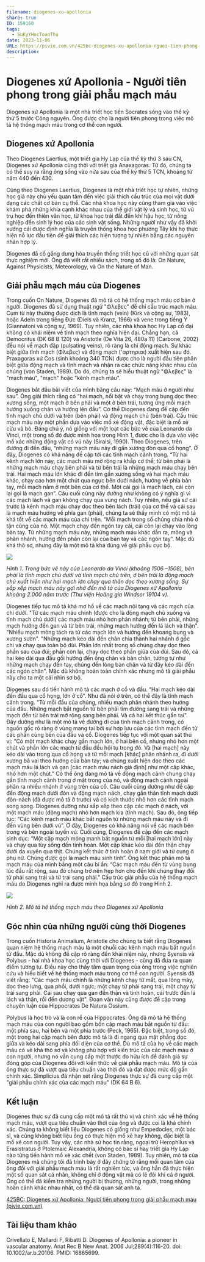 ```yaml
---
filename: diogenes-xu-apollonia
share: true
ID: 159160
tags:
  - SuKyYHocToanThu
date: 2023-11-06
URL: https://pivie.com.vn/425bc-diogenes-xu-apollonia-nguoi-tien-phong-trong-giai-phau-mach-mau.htm
description: 
---
```


# Diogenes xứ Apollonia - Người tiên phong trong giải phẫu mạch máu

Diogenes xứ Apollonia là một nhà triết học tiền Socrates sống vào thế kỷ thứ 5 trước Công nguyên. Ông được cho là người tiên phong trong việc mô tả hệ thống mạch máu trong cơ thể con người.

## Diogenes xứ Apollonia
Theo Diogenes Laertius, một triết gia Hy Lạp của thế kỷ thứ 3 sau CN, Diogenes xứ Apollonia cùng thời với triết gia Anaxagoras. Từ đó, chúng ta có thể suy ra rằng ông sống vào nửa sau của thế kỷ thứ 5 TCN, khoảng từ năm 440 đến 430.

Cũng theo Diogenes Laertius, Diogenes là một nhà triết học tự nhiên, những học giả này chủ yếu quan tâm đến việc giải thích cấu trúc của mọi vật dưới dạng các chất cơ bản cụ thể. Các nhà khoa học này cũng tham gia vào việc khám phá những khía cạnh khác nhau của thế giới vật lý và sinh học, từ vũ trụ học đến thiên văn học, từ khoa học trái đất đến khí hậu học, từ nông nghiệp đến sinh lý học của các sinh vật sống. Những người như vậy đã khởi xướng cái được định nghĩa là truyền thống khoa học phương Tây khi họ thực hiện nỗ lực đầu tiên để giải thích các hiện tượng tự nhiên bằng các nguyên nhân hợp lý.

Diogenes đã cố gắng dung hòa truyền thống triết học cũ với những quan sát thực nghiệm mới. Ông đã viết rất nhiều sách, trong số đó là: On Nature, Against Physicists, Meteorology, và On the Nature of Man.

## Giải phẫu mạch máu của Diogenes
Trong cuốn On Nature, Diogenes đã mô tả có hệ thống mạch máu cơ bản ở người. Diogenes đã sử dụng thuật ngữ "Φλεβες" để chỉ cấu trúc mạch máu. Cụm từ này thường được dịch là tĩnh mạch (vein) (Kirk và cộng sự, 1983), hoặc Adeln trong tiếng Đức (Diels và Kranz, 1966) và vene trong tiếng Ý (Giannatoni và cộng sự, 1969). Tuy nhiên, các nhà khoa học Hy Lạp cổ đại không có khái niệm về tĩnh mạch theo nghĩa hiện đại. Chẳng hạn, cả Democritus (DK 68 B 120) và Aristotle (De Vita 26, 480a 11) (Carbone, 2002) đều nói về mạch đập (pulsating veins), rõ ràng là chỉ động mạch. Sự khác biệt giữa tĩnh mạch (Φλεβες) và động mạch ('αρτηριαι) xuất hiện sau đó. Praxagoras xứ Cos (sinh khoảng 340 TCN) được cho là người đầu tiên phân biệt giữa động mạch và tĩnh mạch và nhận ra các chức năng khác nhau của chúng (von Staden, 1989). Do đó, chúng ta sẽ hiểu thuật ngữ "Φλεβες" là "mạch máu", "mạch" hoặc "kênh mạch máu".

Diogenes bắt đầu bài viết của mình bằng câu này: “Mạch máu ở người như sau”. Ông giải thích rằng có “hai mạch, nổi bật và chạy trong bụng dọc theo xương sống, một mạch ở bên phải và một ở bên trái, tương ứng mỗi mạch hướng xuống chân và hướng lên đầu”. Có thể Diogenes đang đề cập đến tĩnh mạch chủ dưới và trên (bên phải) và động mạch chủ (bên trái). Cấu trúc mạch máu này một phần dựa vào việc mổ xẻ động vật, đặc biệt là mổ xẻ cừu và bò. Đáng chú ý, nó giống với một loạt các bức vẽ của Leonardo da Vinci, một trong số đó được minh họa trong Hình 1, được cho là dựa vào việc mổ xác những động vật có vú này (Siraisi, 1990). Theo Diogenes, trên đường đi đến đầu, “những mạch máu này đi gần xương đòn qua cổ họng”. Ở đây, Diogenes có khả năng đề cập tới các tĩnh mạch cảnh trong. “Từ hai kênh mạch lớn này, các mạch máu mở rộng ra khắp cơ thể; từ bên phải là những mạch máu chạy bên phải và từ bên trái là những mạch máu chạy bên trái. Hai mạch máu lớn khác đi đến tim gần xương sống và hai mạch máu khác, chạy cao hơn một chút qua ngực bên dưới nách, hướng về phía bàn tay, mỗi mạch nằm ở một bên của cơ thể. Một cái gọi là mạch lách, cái còn lại gọi là mạch gan”. Câu cuối cùng này dường như không có ý nghĩa gì vì các mạch lách và gan không chạy qua vùng nách. Tuy nhiên, nếu giả sử cái trước là kênh mạch máu chạy dọc theo bên lách (trái) của cơ thể và cái sau là mạch máu hướng về phía gan (phải), chúng ta sẽ thấy mình có một mô tả khá tốt về các mạch máu của chi trên. “Mỗi mạch trong số chúng chia nhỏ ở tận cùng của nó. Một mạch chạy đến ngón tay cái, cái còn lại chạy vào lòng bàn tay. Từ những mạch máu này, những mạch máu khác dẫn ra, mỏng và phân nhánh, hướng đến phần còn lại của bàn tay và các ngón tay”. Mặc dù khá thô sơ, nhưng đây là một mô tả khá đúng về giải phẫu cục bộ.

![](https://i.imgur.com/I99CR6w.png)


*Hình 1. Trong bức vẽ này của Leonardo da Vinci (khoảng 1506 –1508), bên phải là tĩnh mạch chủ dưới và tĩnh mạch chủ trên, ở bên trái là động mạch chủ xuất hiện như hai mạch lớn chạy qua thân dọc theo xương sống. Sự sắp xếp mạch máu này gợi nhớ đến mô tả của Diogenes xứ Apollonia khoảng 2.000 năm trước (Thư viện Hoàng gia Windsor 19104 v).*

Diogenes tiếp tục mô tả khá mơ hồ về các mạch nội tạng và các mạch của chi dưới. "Từ các mạch máu chính (được cho là động mạch chủ xuống và tĩnh mạch chủ dưới) các mạch máu nhỏ hơn phân nhánh; từ bên phải, những mạch hướng đến gan và từ bên trái, những mạch hướng đến lá lách và thận". "Nhiều mạch mỏng tách ra từ các mạch lớn và hướng đến khoang bụng và xương sườn". "Những mạch kéo dài đến chân chia thành hai nhánh ở gốc chi và chạy qua toàn bộ đùi. Phần lớn nhất trong số chúng chạy dọc theo phần sau của đùi; phần còn lại, chạy dọc theo phần giữa của đùi. Sau đó, cả hai kéo dài qua đầu gối hướng đến ống chân và bàn chân, tương tự như những mạch chạy đến tay, chúng đến lòng bàn chân và từ đây kéo dài đến các ngón chân". Mặc dù không hoàn toàn chính xác nhưng mô tả giải phẫu này cho ta một cái nhìn sơ bộ.

Diogenes sau đó tiến hành mô tả các mạch ở cổ và đầu. “Hai mạch kéo dài đến đầu qua cổ họng, lớn ở cổ”. Như đã nói ở trên, có thể đây là tĩnh mạch cảnh trong. "Từ mỗi đầu của chúng, nhiều mạch phân nhánh theo hướng của đầu. Những mạch bắt nguồn từ bên phải tìm đường sang trái và những mạch đến từ bên trái mở rộng sang bên phải. Và cả hai kết thúc gần tai". Đây dường như là một mô tả về đường đi của tĩnh mạch cảnh trong, có nguồn gốc rõ ràng ở vùng mang tai bởi sự hợp lưu của các tĩnh mạch đến từ các phần cùng bên của đầu và cổ. Diogenes tiếp tục với một quan sát thú vị: “Có một mạch khác chạy gần mạch lớn, ở hai bên cổ, nhưng nhỏ hơn một chút và phần lớn các mạch từ đầu đều hội tụ trong đó. Và [hai mạch] này kéo dài vào trong qua cổ họng và từ mỗi mạch [khác] phân nhánh ra, đi dưới xương bả vai theo hướng của bàn tay; và chúng xuất hiện dọc theo các mạch máu lá lách và gan [các mạch máu nách giả định] như một cặp khác, nhỏ hơn một chút.” Có thể ông đang mô tả về động mạch cảnh chung chạy gần tĩnh mạch cảnh trong ở mặt trong của nó, và động mạch cảnh ngoài phân ra nhiều nhánh ở vùng trên của cổ. Câu cuối cùng dường như đề cập đến động mạch dưới đòn và động mạch nách, chạy gần thân tĩnh mạch dưới đòn-nách (đã được mô tả ở trước) và có kích thước nhỏ hơn các tĩnh mạch song song. Diogenes dường như sắp xếp theo cặp các mạch ở nách, với một mạch máu (động mạch) nhỏ hơn mạch kia (tĩnh mạch). Sau đó, ông tiếp tục: “Các kênh mạch máu khác bắt nguồn từ những mạch máu này và đi đến vùng bên dưới vú”. Ở đây, Diogenes có khả năng nói về các mạch bên trong và bên ngoài tuyến vú. Cuối cùng, Diogenes đề cập đến các mạch sinh dục: “Một cặp mạch mỏng manh bắt nguồn từ mỗi [hai mạch lớn] này và chạy qua tủy sống đến tinh hoàn. Một cặp khác kéo dài đến thận chạy dưới da xuyên qua thịt. Chúng kết thúc ở tinh hoàn ở nam giới và tử cung ở phụ nữ. Chúng được gọi là mạch máu sinh tinh”. Ông kết thúc phần mô tả mạch máu của mình bằng một câu bí ẩn: “Các mạch máu đến từ vùng bụng lúc đầu rất rộng, sau đó chúng trở nên hẹp hơn cho đến khi chúng thay đổi từ phải sang trái và từ trái sang phải.” Cấu trúc giải phẫu của hệ thống mạch máu do Diogenes nghĩ ra được minh họa bằng sơ đồ trong Hình 2.
 
![](https://i.imgur.com/Q8txDv4.png)


*Hình 2. Mô tả hệ thống mạch máu theo Diogenes xứ Apollonia*

## Góc nhìn của những người cùng thời Diogenes
Trong cuốn Historia Animalium, Aristotle cho chúng ta biết rằng Diogenes quan niệm hệ thống mạch máu là một chuỗi các kênh mạch máu bắt nguồn từ đầu. Mặc dù không đề cập rõ ràng đến khái niệm này, nhưng Syensis và Polybus - hai nhà khoa học cùng thời với Diogenes - cũng đã đưa ra quan điểm tương tự. Điều này cho thấy tầm quan trọng của ông trong việc nghiên cứu và hiểu biết về hệ thống mạch máu trong cơ thể con người. Syensis đã viết rằng: "Các mạch máu chính là những kênh chạy từ mắt, qua lông mày, dọc theo lưng, qua phổi, dưới ngực; một chạy từ phải sang trái, một chạy từ trái sang phải. Cái sau chạy qua gan đến thận và tinh hoàn, cái trước đến lá lách và thận, rồi đến dương vật". Đoạn văn này cũng được đề cập trong chuyên luận của Hippocrates De Natura Ossium.

Polybus là học trò và là con rể của Hippocrates. Ông đã mô tả hệ thống mạch máu của con người bao gồm bốn cặp mạch máu bắt nguồn từ đầu: một phía sau, hai bên và một phía trước (Peck, 1965). Đặc biệt, trong số đó, một trong hai cặp mạch bên được mô tả là đi ngang qua mặt phẳng dọc giữa và kéo dài sang phía đối diện của cơ thể. Dù mô tả của họ về các mạch máu có vẻ khá thô sơ và không phù hợp với kiến trúc của các mạch máu ở con người, nhưng nó vẫn cung cấp một thước đo hữu ích để đánh giá sự đóng góp của Diogenes đối với kiến thức về giải phẫu mạch máu. Mô tả của ông thực sự đã vượt qua tiêu chuẩn vào thời đó và đạt được mức độ gần chính xác. Simplicius đã nhận xét rằng Diogenes thực sự đã cung cấp một "giải phẫu chính xác của các mạch máu" (DK 64 B 6).

## Kết luận
Diogenes thực sự đã cung cấp một mô tả rất thú vị và chính xác về hệ thống mạch máu, vượt qua tiêu chuẩn vào thời của ông và được coi là khá chính xác. Chúng ta không biết liệu Diogenes có giống như Empedocles, một bác sĩ, và cũng không biết liệu ông có thực hiện mổ xẻ hay không, đặc biệt là mổ xẻ con người. Tuy vậy, các nhà sử học tin rằng, ngoại trừ Herophilus và Erasistratus ở Ptolemaic Alexandria, không có bác sĩ hay triết gia Hy Lạp nào từng tiến hành mổ xẻ xác chết (von Staden, 1989). Tuy nhiên, mô tả của Diogenes mà chúng tôi đã trình bày ở đây chứng tỏ rằng mối quan tâm của ông đối với giải phẫu mạch máu là rất nghiêm túc, và ông hẳn đã thực hiện một số quan sát cá nhân, không chỉ ở động vật mà có lẽ đôi khi cả ở người. Ông có thể đã kiểm tra những người bị thương, những người, trong những hoàn cảnh khác nhau nhất, có thể đã quan sát anh ta. 

[425BC: Diogenes xứ Apollonia: Người tiên phong trong giải phẫu mạch máu (pivie.com.vn)](https://pivie.com.vn/425bc-diogenes-xu-apollonia-nguoi-tien-phong-trong-giai-phau-mach-mau.htm)
## Tài liệu tham khảo

Crivellato E, Mallardi F, Ribatti D. Diogenes of Apollonia: a pioneer in vascular anatomy. Anat Rec B New Anat. 2006 Jul;289(4):116-20. doi: 10.1002/ar.b.20106. PMID: 16865699.